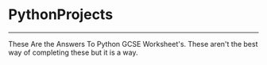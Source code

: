 # PythonProjects

----------------------------

These Are the Answers To Python GCSE Worksheet's. These aren't the best way of completing these but it is a way. 
